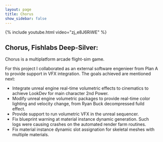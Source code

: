 ```yaml
---
layout: page
title: Chorus
show_sidebar: false
---
```


{% include youtube.html video="zj_e8J6RiWE" %}

## Chorus, Fishlabs Deep-Silver:

Chorus is a multiplatform arcade flight-sim game.

For this project I collaborated as an external software engenieer from Plan A to provide support in VFX integration. The goals achieved are mentioned next:

* Integrate unreal engine real-time volumetric effects to cinematics to achieve LookDev for main character 2nd Power.
* Modify unreal engine volumetric packages to provide real-time color lighting and velocity change, from Ryan Buck decompressed fuild effect.
* Provide support to run volumetric VFX in the unreal sequencer.
* Fix blueprint warning at material instance dynamic generation. Such logs were causing crashes on the automated render farm routines.
* Fix material instance dynamic slot assignation for skeletal meshes with multiple materials.
